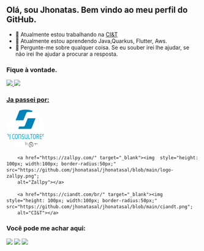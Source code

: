 ## Olá, sou Jhonatas. Bem vindo ao meu perfil do GitHub.

- 🔭 Atualmente estou trabalhando na <a href="https://ciandt.com/br/" target="_blank">CI&T</a>
- 🌱 Atualmente estou aprendendo Java,Quarkus, Flutter, Aws.
- 💬 Pergunte-me sobre qualquer coisa. Se eu souber irei lhe ajudar, se não irei lhe ajudar a procurar a resposta.


### Fique à vontade.
<div>
<a href="https://github.com/jhonatasal">
<img height="180em" src="https://github-readme-stats.vercel.app/api/top-langs/?username=jhonatasal&layout=compact&langs_count=7&theme=merko"/>
<img height="180em" src="https://github-readme-stats.vercel.app/api?username=jhonatasal&show_icons=true&theme=merko&include_all_commits=true&count_private=true"/>
</div>
  
### Ja passei por:
<div>
        <a href="https://rjconsultores.com.br" target="_blank"><img  style="height: 100px; width:100px; border-radius:50px;" src="https://github.com/jhonatasal/jhonatasal/blob/main/logo-rjconsultores-color-h.png";
        alt="RJ Consultores"></a>
  
        <a href="https://zallpy.com/" target="_blank"><img  style="height: 100px; width:100px; border-radius:50px;" src="https://github.com/jhonatasal/jhonatasal/blob/main/logo-zallpy.png";
        alt="Zallpy"></a>
  
        <a href="https://ciandt.com/br/" target="_blank"><img  style="height: 100px; width:100px; border-radius:50px;" src="https://github.com/jhonatasal/jhonatasal/blob/main/ciandt.png";
        alt="CI&T"></a>
 </div>
  
### Você pode me achar aqui:

<div>

<a href="https://instagram.com/jhonatas_as" target="_blank"><img src="https://img.shields.io/badge/-Instagram-%23E4405F?style=for-the-badge&logo=instagram&logoColor=white" target="_blank"></a>
<a href = "mailto:contato@jhonatasa_s@hotmail.com"><img src="https://img.shields.io/badge/Outlook-0078D4?style=for-the-badge&logo=microsoft-outlook&logoColor=white" target="_blank"></a>
<a href="https://www.linkedin.com/in/jhonatas-alves-79012115b" target="_blank"><img src="https://img.shields.io/badge/-LinkedIn-%230077B5?style=for-the-badge&logo=linkedin&logoColor=white" target="_blank"></a>   
</div>
  
